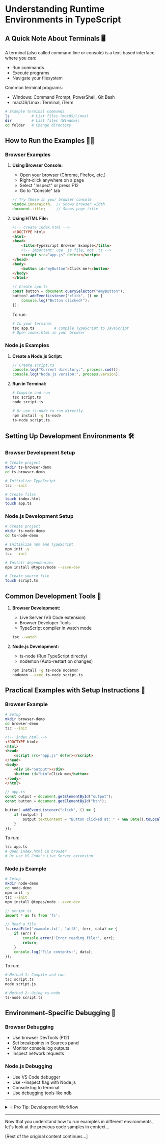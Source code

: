 # Understanding Runtime Environments in TypeScript
<!-- Doc type - Knowledge Pill 💊 -->

## A Quick Note About Terminals 🖥️

A terminal (also called command line or console) is a text-based interface where you can:
- Run commands
- Execute programs
- Navigate your filesystem

Common terminal programs:
- Windows: Command Prompt, PowerShell, Git Bash
- macOS/Linux: Terminal, iTerm

```bash
# Example terminal commands
ls          # List files (macOS/Linux)
dir         # List files (Windows)
cd folder   # Change directory
```

## How to Run the Examples 🏃‍♂️

### Browser Examples

1. **Using Browser Console:**
   - Open your browser (Chrome, Firefox, etc.)
   - Right-click anywhere on a page
   - Select "Inspect" or press F12
   - Go to "Console" tab
   ```typescript
   // Try these in your browser console
   window.innerWidth;  // Shows browser width
   document.title;     // Shows page title
   ```

2. **Using HTML File:**
   ```html
   <!-- Create index.html -->
   <!DOCTYPE html>
   <html>
   <head>
       <title>TypeScript Browser Example</title>
       <!-- Important: use .js file, not .ts -->
       <script src="app.js" defer></script>
   </head>
   <body>
       <button id="myButton">Click me!</button>
   </body>
   </html>
   ```

   ```typescript
   // Create app.ts
   const button = document.querySelector("#myButton");
   button?.addEventListener("click", () => {
       console.log("Button clicked!");
   });
   ```

   To run:
   ```bash
   # In your terminal
   tsc app.ts         # Compile TypeScript to JavaScript
   # Open index.html in your browser
   ```

### Node.js Examples

1. **Create a Node.js Script:**
   ```typescript
   // Create script.ts
   console.log("Current directory:", process.cwd());
   console.log("Node.js version:", process.version);
   ```

2. **Run in Terminal:**
   ```bash
   # Compile and run
   tsc script.ts
   node script.js

   # Or use ts-node to run directly
   npm install -g ts-node
   ts-node script.ts
   ```

## Setting Up Development Environments 🛠️

### Browser Development Setup
```bash
# Create project
mkdir ts-browser-demo
cd ts-browser-demo

# Initialize TypeScript
tsc --init

# Create files
touch index.html
touch app.ts
```

### Node.js Development Setup
```bash
# Create project
mkdir ts-node-demo
cd ts-node-demo

# Initialize npm and TypeScript
npm init -y
tsc --init

# Install dependencies
npm install @types/node --save-dev

# Create source file
touch script.ts
```

## Common Development Tools 🔧

1. **Browser Development:**
   - Live Server (VS Code extension)
   - Browser Developer Tools
   - TypeScript compiler in watch mode
   ```bash
   tsc --watch
   ```

2. **Node.js Development:**
   - ts-node (Run TypeScript directly)
   - nodemon (Auto-restart on changes)
   ```bash
   npm install -g ts-node nodemon
   nodemon --exec ts-node script.ts
   ```

## Practical Examples with Setup Instructions 📝

### Browser Example
```bash
# Setup
mkdir browser-demo
cd browser-demo
tsc --init
```

```html
<!-- index.html -->
<!DOCTYPE html>
<html>
<head>
    <script src="app.js" defer></script>
</head>
<body>
    <div id="output"></div>
    <button id="btn">Click me</button>
</body>
</html>
```

```typescript
// app.ts
const output = document.getElementById("output");
const button = document.getElementById("btn");

button?.addEventListener("click", () => {
    if (output) {
        output.textContent = "Button clicked at: " + new Date().toLocaleTimeString();
    }
});
```

To run:
```bash
tsc app.ts
# Open index.html in browser
# Or use VS Code's Live Server extension
```

### Node.js Example
```bash
# Setup
mkdir node-demo
cd node-demo
npm init -y
tsc --init
npm install @types/node --save-dev
```

```typescript
// script.ts
import * as fs from 'fs';

// Read a file
fs.readFile('example.txt', 'utf8', (err, data) => {
    if (err) {
        console.error('Error reading file:', err);
        return;
    }
    console.log('File contents:', data);
});
```

To run:
```bash
# Method 1: Compile and run
tsc script.ts
node script.js

# Method 2: Using ts-node
ts-node script.ts
```

## Environment-Specific Debugging 🐛

### Browser Debugging
- Use browser DevTools (F12)
- Set breakpoints in Sources panel
- Monitor console.log outputs
- Inspect network requests

### Node.js Debugging
- Use VS Code debugger
- Use --inspect flag with Node.js
- Console.log to terminal
- Use debugging tools like ndb

---
<details>
<summary>💡 Pro Tip: Development Workflow</summary>

1. Use separate terminal windows for:
   - Running TypeScript compiler (tsc --watch)
   - Running your application
   - Git commands
2. Keep browser DevTools open while developing
3. Use appropriate environment-specific debugging tools
</details>

---

Now that you understand how to run examples in different environments, let's look at the previous code samples in context...

[Rest of the original content continues...]